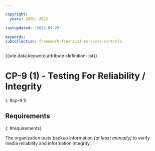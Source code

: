 ```yaml
---

copyright:
  years: 2020, 2022

lastupdated: "2022-09-25"

keywords: 
subcollection: framework-financial-services-controls
---
```


{{site.data.keyword.attribute-definition-list}}

         
# CP-9 (1) - Testing For Reliability / Integrity
{: #cp-9.1}

## Requirements
{: #requirements}

The organization tests backup information _[at least annually]_ to verify media reliability and information integrity.



